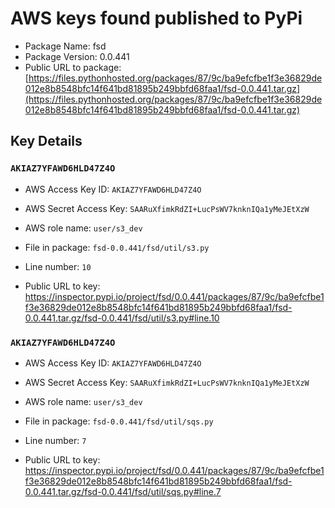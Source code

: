 # AWS keys found published to PyPi

* Package Name: fsd
* Package Version: 0.0.441
* Public URL to package: [https://files.pythonhosted.org/packages/87/9c/ba9efcfbe1f3e36829de012e8b8548bfc14f641bd81895b249bbfd68faa1/fsd-0.0.441.tar.gz](https://files.pythonhosted.org/packages/87/9c/ba9efcfbe1f3e36829de012e8b8548bfc14f641bd81895b249bbfd68faa1/fsd-0.0.441.tar.gz)

## Key Details

### `AKIAZ7YFAWD6HLD47Z4O`

* AWS Access Key ID: `AKIAZ7YFAWD6HLD47Z4O`
* AWS Secret Access Key: `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` 
* AWS role name: `user/s3_dev`
* File in package: `fsd-0.0.441/fsd/util/s3.py`
* Line number: `10`

* Public URL to key: https://inspector.pypi.io/project/fsd/0.0.441/packages/87/9c/ba9efcfbe1f3e36829de012e8b8548bfc14f641bd81895b249bbfd68faa1/fsd-0.0.441.tar.gz/fsd-0.0.441/fsd/util/s3.py#line.10



### `AKIAZ7YFAWD6HLD47Z4O`

* AWS Access Key ID: `AKIAZ7YFAWD6HLD47Z4O`
* AWS Secret Access Key: `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` 
* AWS role name: `user/s3_dev`
* File in package: `fsd-0.0.441/fsd/util/sqs.py`
* Line number: `7`

* Public URL to key: https://inspector.pypi.io/project/fsd/0.0.441/packages/87/9c/ba9efcfbe1f3e36829de012e8b8548bfc14f641bd81895b249bbfd68faa1/fsd-0.0.441.tar.gz/fsd-0.0.441/fsd/util/sqs.py#line.7


